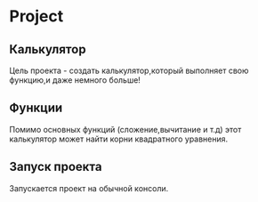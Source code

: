 # Project
## Калькулятор
Цель проекта - создать калькулятор,который выполняет свою функцию,и даже немного больше!
## Функции 
Помимо основных функций (сложение,вычитание и т.д) этот калькулятор может найти корни квадратного уравнения.
## Запуск проекта
Запускается проект на обычной консоли.
